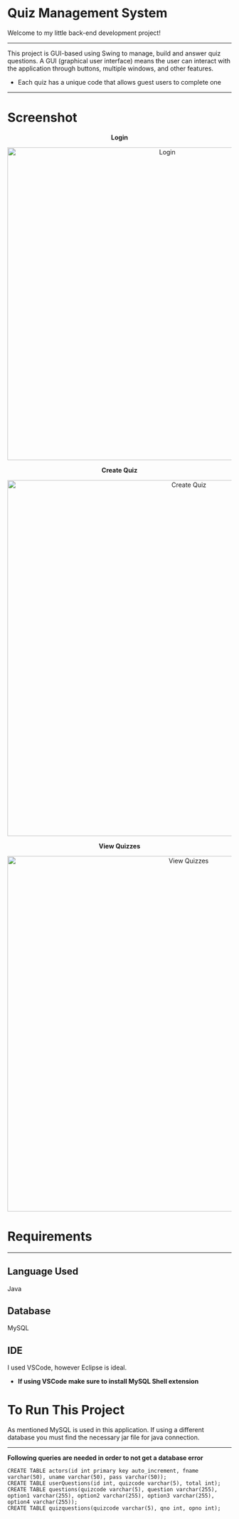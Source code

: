 # Quiz Management System
Welcome to my little back-end development project!

---

This project is GUI-based using Swing to manage, build and answer quiz questions. A GUI (graphical user interface) means the user can interact with the application through buttons, multiple windows, and other features.
- Each quiz has a unique code that allows guest users to complete one
---

# Screenshot
<p align="center"><strong>Login</strong></p>
<p align="center"><img width="703" alt="Login" src="https://github.com/baranove16/Quiz-System/assets/89663127/e713177e-59fc-42ed-8927-1bd79b70e649">
 </p>

<p align="center"><strong>Create Quiz</strong></p>
<p align="center"><img width="800" alt="Create Quiz" src="https://github.com/baranove16/Quiz-System/assets/89663127/d43dfdba-e9c2-4f45-8fa2-abe107bf9eb9">
</p>

<p align="center"><strong>View Quizzes</strong></p>
<p align="center"><img width="799" alt="View Quizzes" src="https://github.com/baranove16/Quiz-System/assets/89663127/92df5995-108b-46d5-81fb-4c5dbc187f1b"></p>


# Requirements

---

## Language Used

 Java

## Database

MySQL

## IDE

I used VSCode, however Eclipse is ideal. 
- **If using VSCode make sure to install MySQL Shell extension**

# To Run This Project
As mentioned MySQL is used in this application. If using a different database you must find the necessary jar file for java connection.

---

**Following queries are needed in order to not get a database error**
```
CREATE TABLE actors(id int primary key auto_increment, fname varchar(50), uname varchar(50), pass varchar(50));
CREATE TABLE userQuestions(id int, quizcode varchar(5), total int);
CREATE TABLE questions(quizcode varchar(5), question varchar(255), option1 varchar(255), option2 varchar(255), option3 varchar(255), option4 varchar(255)); 
CREATE TABLE quizquestions(quizcode varchar(5), qno int, opno int);
```
